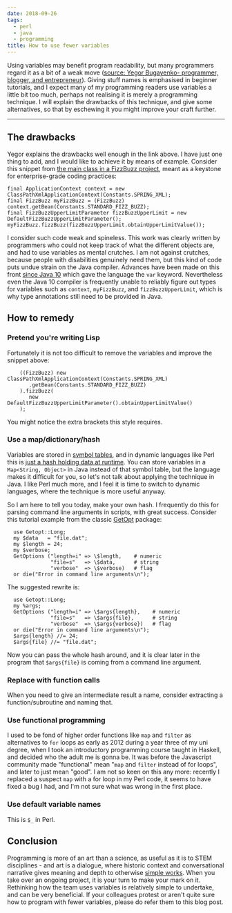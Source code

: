 ```yaml
---
date: 2018-09-26
tags:
  - perl
  - java
  - programming
title: How to use fewer variables
---
```


Using variables may benefit program readability, but many programmers regard it as a bit of a weak move ([source: Yegor Bugayenko- programmer, blogger, and entrepreneur](https://www.yegor256.com/2015/09/01/redundant-variables-are-evil.html)). Giving stuff names is emphasised in beginner tutorials, and I expect many of my programming readers use variables a little bit too much, perhaps not realising it is merely a programming technique. I will explain the drawbacks of this technique, and give some alternatives, so that by eschewing it you might improve your craft further.

---

## The drawbacks
Yegor explains the drawbacks well enough in the link above. I have just one thing to add, and I would like to achieve it by means of example. Consider this snippet from [the main class in a FizzBuzz project](https://github.com/EnterpriseQualityCoding/FizzBuzzEnterpriseEdition/blob/master/src/main/java/com/seriouscompany/business/java/fizzbuzz/packagenamingpackage/impl/Main.java), meant as a keystone for enterprise-grade coding practices:

	final ApplicationContext context = new ClassPathXmlApplicationContext(Constants.SPRING_XML);
	final FizzBuzz myFizzBuzz = (FizzBuzz) context.getBean(Constants.STANDARD_FIZZ_BUZZ);
	final FizzBuzzUpperLimitParameter fizzBuzzUpperLimit = new DefaultFizzBuzzUpperLimitParameter();
	myFizzBuzz.fizzBuzz(fizzBuzzUpperLimit.obtainUpperLimitValue());

I consider such code weak and spineless. This work was clearly written by programmers who could not keep track of what the different objects are, and had to use variables as mental crutches. I am not against crutches, because people with disabilities genuinely need them, but this kind of code puts undue strain on the Java compiler. Advances have been made on this front [since Java 10](https://developer.oracle.com/java/jdk-10-local-variable-type-inference) which gave the language the `var` keyword. Nevertheless even the Java 10 compiler is frequently unable to reliably figure out types for variables such as `context`, `myFizzBuzz`, and `fizzBuzzUpperLimit`, which is why type annotations still need to be provided in Java. 

## How to remedy
### Pretend you're writing Lisp
Fortunately it is not too difficult to remove the variables and improve the snippet above:

        ((FizzBuzz) new ClassPathXmlApplicationContext(Constants.SPRING_XML)
           .getBean(Constants.STANDARD_FIZZ_BUZZ)
        ).fizzBuzz(
           new DefaultFizzBuzzUpperLimitParameter().obtainUpperLimitValue()
        );

You might notice the extra brackets this style requires.

### Use a map/dictionary/hash
Variables are stored in [symbol tables](https://en.wikipedia.org/wiki/Symbol_table), and in dynamic languages like Perl this is [just a hash holding data at runtime](https://perldoc.perl.org/perlmod.html#Symbol-Tables). You can store variables in a `Map<String, Object>` in Java instead of that symbol table, but the language makes it difficult for you, so let's not talk about applying the technique in Java.  I like Perl much more, and I feel it is time to switch to dynamic languages, where the technique is more useful anyway.  

So I am here to tell you today, make your own hash. I frequently do this for parsing command line arguments in scripts, with great success. Consider this tutorial example from the classic [GetOpt](https://perldoc.perl.org/Getopt/Long.html) package:

      use Getopt::Long;
      my $data   = "file.dat";
      my $length = 24;
      my $verbose;
      GetOptions ("length=i" => \$length,    # numeric
                  "file=s"   => \$data,      # string
                  "verbose"  => \$verbose)   # flag
      or die("Error in command line arguments\n");

The suggested rewrite is:

      use Getopt::Long;
      my %args;
      GetOptions ("length=i" => \$args{length},    # numeric
                  "file=s"   => \$args{file},      # string
                  "verbose"  => \$args{verbose})   # flag
      or die("Error in command line arguments\n");
      $args{length} //= 24;
      $args{file} //= "file.dat";

Now you can pass the whole hash around, and it is clear later in the program that `$args{file}` is coming from a command line argument.

### Replace with function calls
When you need to give an intermediate result a name, consider extracting a function/subroutine and naming that.

### Use functional programming
I used to be fond of higher order functions like `map` and `filter` as alternatives to `for` loops as early as 2012 during a year three of my uni degree, when I took an introductory programming course taught in Haskell, and decided who the adult me is gonna be. It was before the Javascript community made "functional" mean "`map` and `filter` instead of for loops", and later to just mean "good". I am not so keen on this any more: recently I replaced a suspect `map` with a for loop in my Perl code, it seems to have fixed a bug I had, and I'm not sure what was wrong in the first place.

### Use default variable names
This is `$_` in Perl.

## Conclusion
Programming is more of an art than a science, as useful as it is to STEM disciplines - and art is a dialogue, where historic context and conversational narrative gives meaning and depth to otherwise [simple works](https://en.wikipedia.org/wiki/Black_Square_(painting)). When you take over an ongoing project, it is your turn to make your mark on it. Rethinking how the team uses variables is relatively simple to undertake, and can be very beneficial. If your colleagues protest or aren't quite sure how to program with fewer variables, please do refer them to this blog post. 
